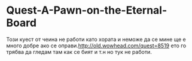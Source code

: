 Quest-A-Pawn-on-the-Eternal-Board
=================================

Този куест от чеина не работи като хората и неможе да се мине ще е много добре ако се оправи.http://old.wowhead.com/quest=8519 ето го трябва да гледам там как се бият и т.н но тук не работи.